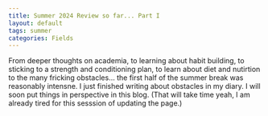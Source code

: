 ```yaml
---
title: Summer 2024 Review so far... Part I
layout: default
tags: summer
categories: Fields
---
```


From deeper thoughts on academia, to learning about habit building, to sticking to a strength and conditioning plan, to learn about diet and nutirtion to the many fricking obstacles... the first half of the summer break was reasonably intensne. I just finished writing about obstacles in my diary. I will soon put things in perspective in this blog. (That will take time yeah, I am already tired for this sesssion of updating the page.)